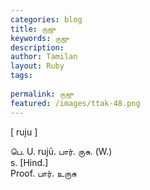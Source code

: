 ```yaml
---
categories: blog
title: ருஜு
keywords: ருஜு
description: 
author: Tamilan
layout: Ruby
tags: 
 
permalink: ருஜு
featured: /images/ttak-48.png
---
```

  
[ ruju ]  
  
பெ. U. rujū. பார். ருசு. (W.)  
s. [Hind.]  
Proof. பார். உருசு